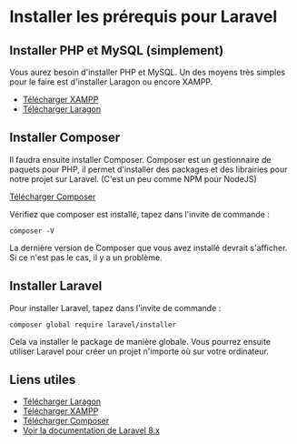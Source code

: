 # Installer les prérequis pour Laravel

## Installer PHP et MySQL (simplement)

Vous aurez besoin d'installer PHP et MySQL.
Un des moyens très simples pour le faire est d'installer Laragon ou encore XAMPP.

- [Télécharger XAMPP](https://www.apachefriends.org/fr/index.html)
- [Télécharger Laragon](https://laragon.org/download/)

## Installer Composer

Il faudra ensuite installer Composer.
Composer est un gestionnaire de paquets pour PHP, il permet d'installer des packages et des librairies pour notre projet sur Laravel. (C'est un peu comme NPM pour NodeJS)

[Télécharger Composer](https://getcomposer.org/)

Vérifiez que composer est installé, tapez dans l'invite de commande :

```
composer -V
```

La dernière version de Composer que vous avez installé devrait s'afficher. Si ce n'est pas le cas, il y a un problème.

## Installer Laravel

Pour installer Laravel, tapez dans l'invite de commande :

```
composer global require laravel/installer
```

Cela va installer le package de manière globale. Vous pourrez ensuite utiliser Laravel pour créer un projet n'importe où sur votre ordinateur.

## Liens utiles

- [Télécharger Laragon](https://laragon.org/download/)
- [Télécharger XAMPP](https://www.apachefriends.org/fr/index.html)
- [Télécharger Composer](https://getcomposer.org/)
- [Voir la documentation de Laravel 8.x](https://laravel.com/docs/8.x)
